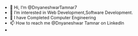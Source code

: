 - 👋 Hi, I’m @DnyaneshwarTamnar7
- 👀 I’m interested in Web Development,Software Development.
- 🌱 I have Completed Computer Engineering
- 📫 How to reach me @Dnyaneshwar Tamnar on LinkedIn
- 

<!---
DnyaneshwarTamnar7/DnyaneshwarTamnar7 is a ✨ special ✨ repository because its `README.md` (this file) appears on your GitHub profile.
You can click the Preview link to take a look at your changes.
--->
